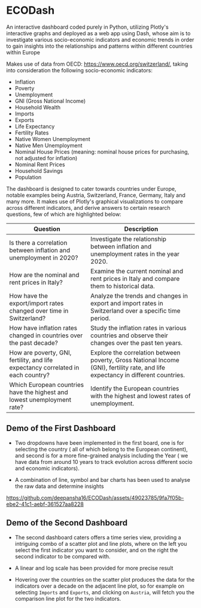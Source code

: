 # ECODash

An interactive dashboard coded purely in Python, utilizing Plotly's interactive graphs and deployed as a web app using Dash, whose aim is to investigate various socio-economic indicators and economic trends in order to gain insights into the relationships and patterns within different countries within Europe


Makes use of data from OECD: https://www.oecd.org/switzerland/, taking into consideration the following socio-economic indicators:

- Inflation
- Poverty
- Unemployment
- GNI (Gross National Income)
- Household Wealth
- Imports
- Exports
- Life Expectancy
- Fertility Rates
- Native Women Unemployment
- Native Men Unemployment
- Nominal House Prices (meaning: nominal house prices for purchasing, not adjusted for inflation)
- Nominal Rent Prices
- Household Savings
- Population

The dashboard is designed to cater towards countries under Europe, notable examples being Austria, Switzerland, France, Germany, Italy and many more. It makes use of Plotly's graphical visualizations to compare across different indicators, and derive answers to certain research questions, few of which are highlighted below:


| Question | Description |
| --- | --- |
| Is there a correlation between inflation and unemployment in 2020? | Investigate the relationship between inflation and unemployment rates in the year 2020. |
| How are the nominal and rent prices in Italy? | Examine the current nominal and rent prices in Italy and compare them to historical data. |
| How have the export/import rates changed over time in Switzerland? | Analyze the trends and changes in export and import rates in Switzerland over a specific time period. |
| How have inflation rates changed in countries over the past decade? | Study the inflation rates in various countries and observe their changes over the past ten years. |
| How are poverty, GNI, fertility, and life expectancy correlated in each country? | Explore the correlation between poverty, Gross National Income (GNI), fertility rate, and life expectancy in different countries. |
| Which European countries have the highest and lowest unemployment rate? | Identify the European countries with the highest and lowest rates of unemployment. |



## Demo of the First Dashboard

- Two dropdowns have been implemented in the first board, one is for selecting the country ( all of which belong to the European continent), and second is for a more fine-grained analysis including the Year ( we have data from around 10 years to track evolution across different socio and economic indicators).

- A combination of line, symbol and bar charts has been used to analyse the raw data and determine insights


https://github.com/deepansha16/ECODash/assets/49023785/9fa7f05b-ebe2-41c1-aebf-361527aa8228


## Demo of the Second Dashboard

- The second dashboard caters offers a time series view, providing a intriguing combo of a scatter plot and line plots, where on the left you select the first indicator you want to consider, and on the right the second indicator to be compared with.

- A linear and log scale has been provided for more precise result

- Hovering over the countries on the scatter plot produces the data for the indicators over a decade on the adjacent line plot, so for example on selecting  `Imports` and `Exports`, and clicking on `Austria`, will fetch you the comparison line plot for the two indicators.